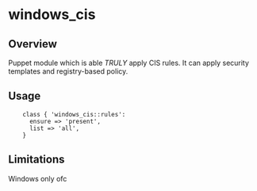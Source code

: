 # windows_cis

## Overview

Puppet module which is able *TRULY* apply CIS rules. It can apply security templates and registry-based policy.

## Usage
```puppet
    class { 'windows_cis::rules':
      ensure => 'present',
      list => 'all',
    }
```

## Limitations

Windows only ofc

